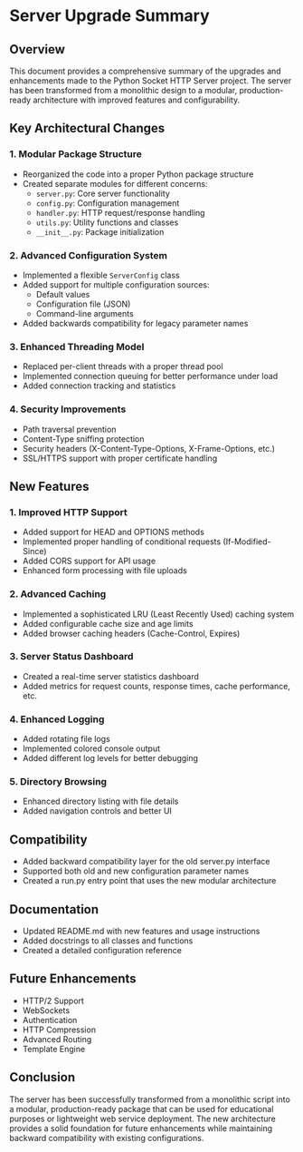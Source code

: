 # Server Upgrade Summary

## Overview

This document provides a comprehensive summary of the upgrades and enhancements made to the Python Socket HTTP Server project. The server has been transformed from a monolithic design to a modular, production-ready architecture with improved features and configurability.

## Key Architectural Changes

### 1. Modular Package Structure

- Reorganized the code into a proper Python package structure
- Created separate modules for different concerns:
  - `server.py`: Core server functionality
  - `config.py`: Configuration management
  - `handler.py`: HTTP request/response handling
  - `utils.py`: Utility functions and classes
  - `__init__.py`: Package initialization

### 2. Advanced Configuration System

- Implemented a flexible `ServerConfig` class
- Added support for multiple configuration sources:
  - Default values
  - Configuration file (JSON)
  - Command-line arguments
- Added backwards compatibility for legacy parameter names

### 3. Enhanced Threading Model

- Replaced per-client threads with a proper thread pool
- Implemented connection queuing for better performance under load
- Added connection tracking and statistics

### 4. Security Improvements

- Path traversal prevention
- Content-Type sniffing protection
- Security headers (X-Content-Type-Options, X-Frame-Options, etc.)
- SSL/HTTPS support with proper certificate handling

## New Features

### 1. Improved HTTP Support

- Added support for HEAD and OPTIONS methods
- Implemented proper handling of conditional requests (If-Modified-Since)
- Added CORS support for API usage
- Enhanced form processing with file uploads

### 2. Advanced Caching

- Implemented a sophisticated LRU (Least Recently Used) caching system
- Added configurable cache size and age limits
- Added browser caching headers (Cache-Control, Expires)

### 3. Server Status Dashboard

- Created a real-time server statistics dashboard
- Added metrics for request counts, response times, cache performance, etc.

### 4. Enhanced Logging

- Added rotating file logs
- Implemented colored console output
- Added different log levels for better debugging

### 5. Directory Browsing

- Enhanced directory listing with file details
- Added navigation controls and better UI

## Compatibility

- Added backward compatibility layer for the old server.py interface
- Supported both old and new configuration parameter names
- Created a run.py entry point that uses the new modular architecture

## Documentation

- Updated README.md with new features and usage instructions
- Added docstrings to all classes and functions
- Created a detailed configuration reference

## Future Enhancements

- HTTP/2 Support
- WebSockets
- Authentication
- HTTP Compression
- Advanced Routing
- Template Engine

## Conclusion

The server has been successfully transformed from a monolithic script into a modular, production-ready package that can be used for educational purposes or lightweight web service deployment. The new architecture provides a solid foundation for future enhancements while maintaining backward compatibility with existing configurations.
